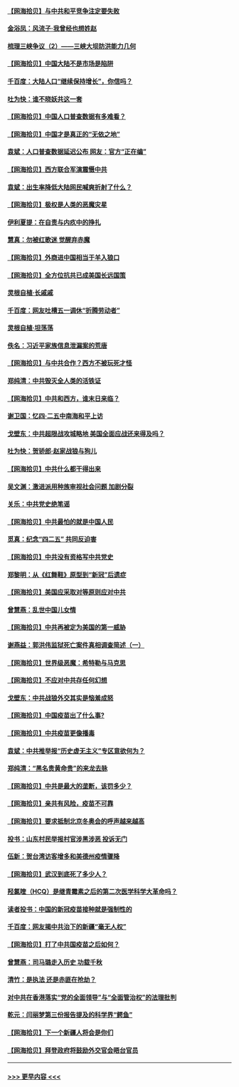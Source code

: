 #### [【网海拾贝】与中共和平竞争注定要失败](../pages/nsc993/n12923326.md?t=05051051) 
#### [金浴凤：风流子‧我曾经也想姓赵](../pages/nsc993/n12920911.md?t=05051051) 
#### [梳理三峡争议（2）——三峡大坝防洪能力几何](../pages/nsc993/n12920173.md?t=05051051) 
#### [【网海拾贝】中国大陆不是市场是陷阱](../pages/nsc993/n12920143.md?t=05051051) 
#### [千百度：大陆人口“继续保持增长”，你信吗？](../pages/nsc993/n12918946.md?t=05051051) 
#### [吐为快：谁不晓妖共这一套](../pages/nsc993/n12918941.md?t=05051051) 
#### [【网海拾贝】中国人口普查数据有多难看？](../pages/nsc993/n12917822.md?t=05051051) 
#### [【网海拾贝】中国才是真正的“无依之地”](../pages/nsc993/n12915845.md?t=05051051) 
#### [袁斌：人口普查数据延迟公布 网友：官方“正在编”](../pages/nsc993/n12915748.md?t=05051051) 
#### [【网海拾贝】西方联合军演震慑中共](../pages/nsc993/n12913466.md?t=05051051) 
#### [袁斌：出生率降低大陆网民喊爽折射了什么？](../pages/nsc993/n12913365.md?t=05051051) 
#### [【网海拾贝】极权是人类的恶魔灾星](../pages/nsc993/n12910697.md?t=05051051) 
#### [伊利夏提：在自责与内疚中的挣扎](../pages/nsc993/n12910493.md?t=05051051) 
#### [慧真：勿被红歌迷 觉醒弃赤魔](../pages/nsc993/n12910485.md?t=05051051) 
#### [【网海拾贝】外商进中国相当于羊入狼口](../pages/nsc993/n12908274.md?t=05051051) 
#### [【网海拾贝】全方位抗共已成美国长远国策](../pages/nsc993/n12906878.md?t=05051051) 
#### [灵根自植‧长戚戚](../pages/nsc993/n12905585.md?t=05051051) 
#### [千百度：网友吐槽五一调休“折腾劳动者”](../pages/nsc993/n12905934.md?t=05051051) 
#### [灵根自植‧坦荡荡](../pages/nsc993/n12905562.md?t=05051051) 
#### [佚名：习近平家族信息泄漏案的荒唐](../pages/nsc993/n12904705.md?t=05051051) 
#### [【网海拾贝】与中共合作？西方不被玩死才怪](../pages/nsc993/n12903873.md?t=05051051) 
#### [郑纯清：中共毁灭全人类的活铁证](../pages/nsc993/n12903785.md?t=05051051) 
#### [【网海拾贝】中共和西方，谁末日来临？](../pages/nsc993/n12903482.md?t=05051051) 
#### [谢卫国：忆四‧二五中南海和平上访](../pages/nsc993/n12902192.md?t=05051051) 
#### [戈壁东：中共超限战攻城略地 美国全面应战还来得及吗？](../pages/nsc993/n12902297.md?t=05051051) 
#### [吐为快：贺骄郎‧赵家战狼与狗儿](../pages/nsc993/n12902280.md?t=05051051) 
#### [【网海拾贝】中共什么都干得出来](../pages/nsc993/n12897500.md?t=05051051) 
#### [吴文渊：激进派用种族审视社会问题 加剧分裂](../pages/nsc993/n12893881.md?t=05051051) 
#### [关乐：中共党史绝笔谣](../pages/nsc993/n12897270.md?t=05051051) 
#### [【网海拾贝】中共最怕的就是中国人民](../pages/nsc993/n12894705.md?t=05051051) 
#### [觅真：纪念“四二五” 共同反迫害](../pages/nsc993/n12894553.md?t=05051051) 
#### [【网海拾贝】中共没有资格写中共党史](../pages/nsc993/n12892231.md?t=05051051) 
#### [郑黎明：从《红舞鞋》原型到“新冠”后遗症](../pages/nsc993/n12890469.md?t=05051051) 
#### [【网海拾贝】美国应采取对等原则应对中共](../pages/nsc993/n12889176.md?t=05051051) 
#### [曾慧燕：乱世中国儿女情](../pages/nsc993/n12887931.md?t=05051051) 
#### [【网海拾贝】中共再被定为美国的第一威胁](../pages/nsc993/n12887580.md?t=05051051) 
#### [谢燕益：郭洪伟监狱死亡案件真相调查简述（一）](../pages/nsc993/n12885648.md?t=05051051) 
#### [【网海拾贝】世界级恶魔：希特勒与马克思](../pages/nsc993/n12884062.md?t=05051051) 
#### [【网海拾贝】不应对中共存任何幻想](../pages/nsc993/n12881460.md?t=05051051) 
#### [戈壁东：中共战狼外交其实是恼羞成怒](../pages/nsc993/n12880392.md?t=05051051) 
#### [【网海拾贝】中国疫苗出了什么事?](../pages/nsc993/n12879124.md?t=05051051) 
#### [【网海拾贝】中共疫苗更像播毒](../pages/nsc993/n12876631.md?t=05051051) 
#### [袁斌：中共推举报“历史虚无主义”专区意欲何为？](../pages/nsc993/n12876530.md?t=05051051) 
#### [郑纯清：“黑名贵黄命贵”的来龙去脉](../pages/nsc993/n12875589.md?t=05051051) 
#### [【网海拾贝】中共是最大的垄断，该罚多少？](../pages/nsc993/n12874006.md?t=05051051) 
#### [【网海拾贝】亲共有风险，疫苗不可靠](../pages/nsc993/n12872224.md?t=05051051) 
#### [【网海拾贝】要求抵制北京冬奥会的呼声越来越高](../pages/nsc993/n12868962.md?t=05051051) 
#### [投书：山东村民举报村官涉黑涉恶 投诉无门](../pages/nsc993/n12869726.md?t=05051051) 
#### [伍新：贺台湾访客增多和美德州疫情骤降](../pages/nsc993/n12865651.md?t=05051051) 
#### [【网海拾贝】武汉到底死了多少人？](../pages/nsc993/n12863707.md?t=05051051) 
#### [羟氯喹（HCQ）是继青霉素之后的第二次医学科学大革命吗？](../pages/nsc993/n12638564.md?t=05051051) 
#### [读者投书：中国的新冠疫苗接种就是强制性的](../pages/nsc993/n12859932.md?t=05051051) 
#### [千百度：网友揭中共治下的新疆“毫无人权”](../pages/nsc993/n12858385.md?t=05051051) 
#### [【网海拾贝】打了中共国疫苗之后如何？](../pages/nsc993/n12857866.md?t=05051051) 
#### [曾慧燕：司马璐走入历史 功载千秋](../pages/nsc993/n12856996.md?t=05051051) 
#### [清竹：是执法 还是赤匪在抢劫？](../pages/nsc993/n12856952.md?t=05051051) 
#### [对中共在香港落实“党的全面领导”与“全面管治权”的法理批判](../pages/nsc993/n12856929.md?t=05051051) 
#### [乾元：闫丽梦第三份报告提及的科学界“鳄鱼”](../pages/nsc993/n12855985.md?t=05051051) 
#### [【网海拾贝】下一个新疆人将会是你们](../pages/nsc993/n12855864.md?t=05051051) 
#### [【网海拾贝】拜登政府将鼓励外交官会晤台官员](../pages/nsc993/n12853615.md?t=05051051) 

----
#### [ >>> 更早内容 <<< ](../indexes/nsc993-earlier.md)
